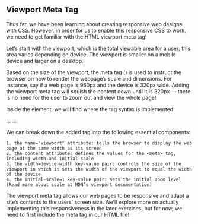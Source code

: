 ## Viewport Meta Tag

Thus far, we have been learning about creating responsive web designs with CSS. However, in order for us to enable this responsive CSS to work, we need to get familiar with the HTML viewport meta tag!

Let’s start with the viewport, which is the total viewable area for a user; this area varies depending on device. The viewport is smaller on a mobile device and larger on a desktop.

Based on the size of the viewport, the meta tag (<meta>) is used to instruct the browser on how to render the webpage’s scale and dimensions. For instance, say if a web page is 960px and the device is 320px wide. Adding the viewport meta tag will squish the content down until it is 320px — there is no need for the user to zoom out and view the whole page!

Inside the <head> element, we will find where the <meta> tag syntax is implemented:

<!DOCTYPE html>
<html lang="en"> 
  <head> 
    ...
    <meta name="viewport" content="width=device-width, initial-scale=1">
    ...
  </head>

We can break down the added <meta> tag into the following essential components:

    1. the name="viewport" attribute: tells the browser to display the web page at the same width as its screen
    2. the content attribute: defines the values for the <meta> tag, including width and initial-scale
    3. the width=device-width key-value pair: controls the size of the viewport in which it sets the width of the viewport to equal the width of the device
    4. the initial-scale=1 key-value pair: sets the initial zoom level (Read more about scale at MDN’s viewport documentation)

The viewport meta tag allows our web pages to be responsive and adapt a site’s contents to the users’ screen size. We’ll explore more on actually implementing this responsiveness in the later exercises, but for now, we need to first include the meta tag in our HTML file!

